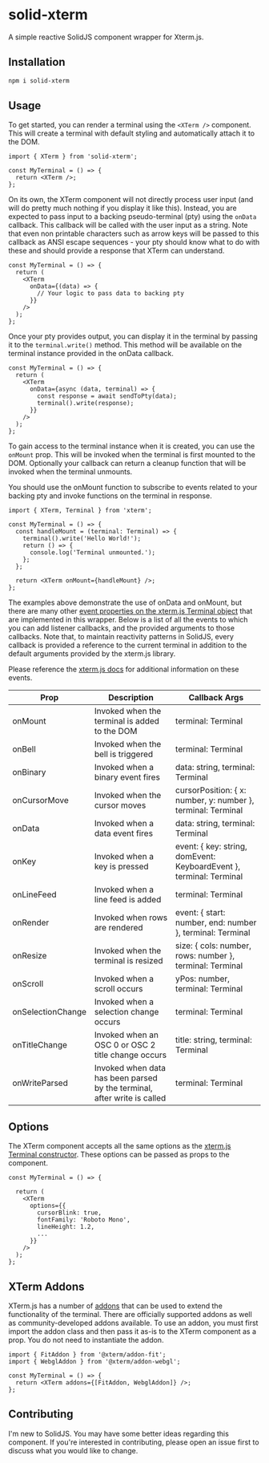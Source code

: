 # solid-xterm

A simple reactive SolidJS component wrapper for Xterm.js.

## Installation

```bash
npm i solid-xterm
```

## Usage

To get started, you can render a terminal using the `<XTerm />` component. This will create a terminal with default styling and automatically attach it to the DOM.

```tsx
import { XTerm } from 'solid-xterm';

const MyTerminal = () => {
  return <XTerm />;
};
```

On its own, the XTerm component will not directly process user input (and will do pretty much nothing if you display it like this). Instead, you are expected to pass input to a backing pseudo-terminal (pty) using the `onData` callback. This callback will be called with the user input as a string. Note that even non printable characters such as arrow keys will be passed to this callback as ANSI escape sequences - your pty should know what to do with these and should provide a response that XTerm can understand.

```tsx
const MyTerminal = () => {
  return (
    <XTerm
      onData={(data) => {
        // Your logic to pass data to backing pty
      }}
    />
  );
};
```

Once your pty provides output, you can display it in the terminal by passing it to the `terminal.write()` method. This method will be available on the terminal instance provided in the onData callback.

```tsx
const MyTerminal = () => {
  return (
    <XTerm
      onData={async (data, terminal) => {
        const response = await sendToPty(data);
        terminal().write(response);
      }}
    />
  );
};
```

To gain access to the terminal instance when it is created, you can use the `onMount` prop. This will be invoked when the terminal is first mounted to the DOM. Optionally your callback can return a cleanup function that will be invoked when the terminal unmounts.

You should use the onMount function to subscribe to events related to your backing pty and invoke functions on the terminal in response.

```tsx
import { XTerm, Terminal } from 'xterm';

const MyTerminal = () => {
  const handleMount = (terminal: Terminal) => {
    terminal().write('Hello World!');
    return () => {
      console.log('Terminal unmounted.');
    };
  };

  return <XTerm onMount={handleMount} />;
};
```

The examples above demonstrate the use of onData and onMount, but there are many other [event properties on the xterm.js Terminal object](https://xtermjs.org/docs/api/terminal/classes/terminal/) that are implemented in this wrapper. Below is a list of all the events to which you can add listener callbacks, and the provided arguments to those callbacks. Note that, to maintain reactivity patterns in SolidJS, every callback is provided a reference to the current terminal in addition to the default arguments provided by the xterm.js library.

Please reference the [xterm.js docs](https://xtermjs.org/docs/) for additional information on these events.

| Prop              | Description                                                              | Callback Args                                                       |
| ----------------- | ------------------------------------------------------------------------ | ------------------------------------------------------------------- |
| onMount           | Invoked when the terminal is added to the DOM                            | terminal: Terminal                                                  |
| onBell            | Invoked when the bell is triggered                                       | terminal: Terminal                                                  |
| onBinary          | Invoked when a binary event fires                                        | data: string, terminal: Terminal                                    |
| onCursorMove      | Invoked when the cursor moves                                            | cursorPosition: { x: number, y: number }, terminal: Terminal        |
| onData            | Invoked when a data event fires                                          | data: string, terminal: Terminal                                    |
| onKey             | Invoked when a key is pressed                                            | event: { key: string, domEvent: KeyboardEvent }, terminal: Terminal |
| onLineFeed        | Invoked when a line feed is added                                        | terminal: Terminal                                                  |
| onRender          | Invoked when rows are rendered                                           | event: { start: number, end: number }, terminal: Terminal           |
| onResize          | Invoked when the terminal is resized                                     | size: { cols: number, rows: number }, terminal: Terminal            |
| onScroll          | Invoked when a scroll occurs                                             | yPos: number, terminal: Terminal                                    |
| onSelectionChange | Invoked when a selection change occurs                                   | terminal: Terminal                                                  |
| onTitleChange     | Invoked when an OSC 0 or OSC 2 title change occurs                       | title: string, terminal: Terminal                                   |
| onWriteParsed     | Invoked when data has been parsed by the terminal, after write is called | terminal: Terminal                                                  |

## Options

The XTerm component accepts all the same options as the [xterm.js Terminal constructor](https://xtermjs.org/docs/api/terminal/interfaces/iterminaloptions/). These options can be passed as props to the component.

```tsx
const MyTerminal = () => {

  return (
    <XTerm
      options={{
        cursorBlink: true,
        fontFamily: 'Roboto Mono',
        lineHeight: 1.2,
        ...
      }}
    />
  );
};
```

## XTerm Addons

XTerm.js has a number of [addons](https://xtermjs.org/docs/addons/) that can be used to extend the functionality of the terminal. There are officially supported addons as well as community-developed addons available. To use an addon, you must first import the addon class and then pass it as-is to the XTerm component as a prop. You do not need to instantiate the addon.

```tsx
import { FitAddon } from '@xterm/addon-fit';
import { WebglAddon } from '@xterm/addon-webgl';

const MyTerminal = () => {
  return <XTerm addons={[FitAddon, WebglAddon]} />;
};
```

## Contributing

I'm new to SolidJS. You may have some better ideas regarding this component. If you're interested in contributing, please open an issue first to discuss what you would like to change.
